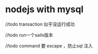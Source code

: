# nodejs with mysql

//todo transaction 似乎没运行成功

//todo run一个sails版本

//todo command  要 escape ，防止sql 注入
